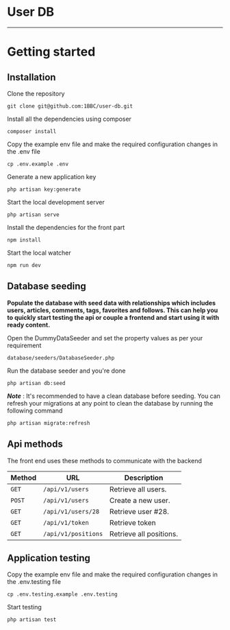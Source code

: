 # User DB

----------

# Getting started


## Installation
Clone the repository

    git clone git@github.com:1BBC/user-db.git

Install all the dependencies using composer

    composer install

Copy the example env file and make the required configuration changes in the .env file

    cp .env.example .env

Generate a new application key

    php artisan key:generate

Start the local development server

    php artisan serve

Install the dependencies for the front part

    npm install

Start the local watcher

    npm run dev

## Database seeding

**Populate the database with seed data with relationships which includes users, articles, comments, tags, favorites and follows. This can help you to quickly start testing the api or couple a frontend and start using it with ready content.**

Open the DummyDataSeeder and set the property values as per your requirement

    database/seeders/DatabaseSeeder.php

Run the database seeder and you're done

    php artisan db:seed

***Note*** : It's recommended to have a clean database before seeding. You can refresh your migrations at any point to clean the database by running the following command

    php artisan migrate:refresh

## Api methods

The front end uses these methods to communicate with the backend

| Method | URL                   | Description             |
|--------|-----------------------|-------------------------|
| `GET`  | `/api/v1/users`       | Retrieve all users.     |
| `POST` | `/api/v1/users`       | Create a new user.      |
| `GET`  | `/api/v1/users/28`    | Retrieve user #28.      |
| `GET`  | `/api/v1/token`       | Retrieve token          |
| `GET`  | `/api/v1/positions`   | Retrieve all positions. |

## Application testing
Copy the example env file and make the required configuration changes in the .env.testing file

    cp .env.testing.example .env.testing

Start testing

    php artisan test
